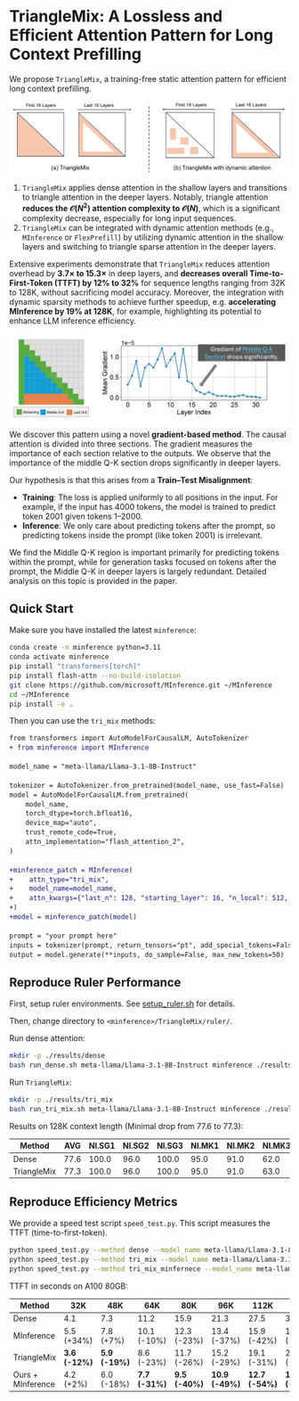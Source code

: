 # TriangleMix: A Lossless and Efficient Attention Pattern for Long Context Prefilling

We propose `TriangleMix`, a training-free static attention pattern for efficient long context prefilling. 

<p align="center">
  <img src="./images/overview.jpg"=width="700">
</p>

1. `TriangleMix` applies dense attention in the shallow layers and transitions to triangle attention in the deeper layers. Notably, triangle attention **reduces the $\mathcal{O}(N^2)$ attention complexity to $\mathcal{O}(N)$**, which is a significant complexity decrease, especially for long input sequences.
2. `TriangleMix` can be integrated with dynamic attention methods (e.g., `MInference` or `FlexPrefill`) by utilizing dynamic attention in the shallow layers and switching to triangle sparse attention in the deeper layers.

Extensive experiments demonstrate that `TriangleMix` reduces attention overhead by **3.7× to 15.3×** in deep layers, and **decreases overall Time-to-First-Token (TTFT) by 12% to 32%** for sequence lengths ranging from 32K to 128K, without sacrificing model accuracy. Moreover, the integration with dynamic sparsity methods to achieve further speedup, e.g. **accelerating MInference by 19% at 128K**, for example, highlighting its potential to enhance LLM inference efficiency.


<p align="center">
  <img src="./images/drop.jpg"=width="600">
</p>


We discover this pattern using a novel **gradient-based method**. The causal attention is divided into three sections. The gradient measures the importance of each section relative to the outputs. We observe that the importance of the middle Q-K section drops significantly in deeper layers.

Our hypothesis is that this arises from a **Train–Test Misalignment**:

- **Training**: The loss is applied uniformly to all positions in the input. For example, if the input has 4000 tokens, the model is trained to predict token 2001 given tokens 1–2000.
- **Inference**: We only care about predicting tokens after the prompt, so predicting tokens inside the prompt (like token 2001) is irrelevant.

We find the Middle Q-K region is important primarily for predicting tokens within the prompt, while for generation tasks focused on tokens after the prompt, the Middle Q-K in deeper layers is largely redundant. Detailed analysis on this topic is provided in the paper.

## Quick Start

Make sure you have installed the latest `minference`:

```bash
conda create -n minference python=3.11
conda activate minference
pip install "transformers[torch]"
pip install flash-attn --no-build-isolation
git clone https://github.com/microsoft/MInference.git ~/MInference
cd ~/MInference
pip install -e .
```

Then you can use the `tri_mix` methods:

```diff
from transformers import AutoModelForCausalLM, AutoTokenizer
+ from minference import MInference

model_name = "meta-llama/Llama-3.1-8B-Instruct"

tokenizer = AutoTokenizer.from_pretrained(model_name, use_fast=False)
model = AutoModelForCausalLM.from_pretrained(
    model_name,
    torch_dtype=torch.bfloat16,
    device_map="auto",
    trust_remote_code=True,
    attn_implementation="flash_attention_2",
)

+minference_patch = MInference(
+    attn_type="tri_mix",
+    model_name=model_name,
+    attn_kwargs={"last_n": 128, "starting_layer": 16, "n_local": 512, "n_init": 8},
+)
+model = minference_patch(model)

prompt = "your prompt here"
inputs = tokenizer(prompt, return_tensors="pt", add_special_tokens=False).to(model.device)
output = model.generate(**inputs, do_sample=False, max_new_tokens=50)
```

## Reproduce Ruler Performance

First, setup ruler environments. See [setup_ruler.sh](./setup_ruler.sh) for details.

Then, change directory to `<minference>/TriangleMix/ruler/`.

Run dense attention:

```bash
mkdir -p ./results/dense
bash run_dense.sh meta-llama/Llama-3.1-8B-Instruct minference ./results/dense
```

Run `TriangleMix`:

```bash
mkdir -p ./results/tri_mix
bash run_tri_mix.sh meta-llama/Llama-3.1-8B-Instruct minference ./results/tri_mix 16
```

Results on 128K context length (Minimal drop from 77.6 to 77.3):

| Method      | AVG  | NI.SG1 | NI.SG2 | NI.SG3 | NI.MK1 | NI.MK2 | NI.MK3 | NI.MV  | NI.MQ  | VT   | CWE  | FWE   | QA1  | QA2  |
|-------------|------|--------|--------|--------|--------|--------|--------|--------|--------|------|------|-------|------|------|
| Dense       | 77.6 | 100.0  | 96.0   | 100.0  | 95.0   | 91.0   | 62.0   | 97.25  | 98.5   | 90.0 | 2.2  | 57.33 | 77.0 | 43.0 |
| TriangleMix | 77.3 | 100.0  | 96.0   | 100.0  | 95.0   | 91.0   | 63.0   | 97.75  | 98.0   | 93.2 | 0.0  | 50.67 | 77.0 | 43.0 |


## Reproduce Efficiency Metrics

We provide a speed test script `speed_test.py`. This script measures the TTFT (time-to-first-token).

```bash
python speed_test.py --method dense --model_name meta-llama/Llama-3.1-8B-Instruct
python speed_test.py --method tri_mix --model_name meta-llama/Llama-3.1-8B-Instruct
python speed_test.py --method tri_mix_minfernece --model_name meta-llama/Llama-3.1-8B-Instruct
```

TTFT in seconds on A100 80GB:

| Method             | 32K         | 48K         | 64K         | 80K         | 96K         | 112K        | 128K        |
|--------------------|-------------|-------------|-------------|-------------|-------------|-------------|-------------|
| Dense              | 4.1         | 7.3         | 11.2        | 15.9        | 21.3        | 27.5        | 34.5        |
| MInference         | 5.5 (+34%)  | 7.8 (+7%)   | 10.1 (-10%) | 12.3 (-23%) | 13.4 (-37%) | 15.9 (-42%) | 18.0 (-48%) |
| TriangleMix        | **3.6 (-12%)**  | **5.9 (-19%)**  | 8.6 (-23%)  | 11.7 (-26%) | 15.2 (-29%) | 19.1 (-31%) | 23.4 (-32%) |
| Ours + MInference  | 4.2 (+2%)   | 6.0 (-18%)  | **7.7 (-31%)**  | **9.5 (-40%)**  | **10.9 (-49%)** | **12.7 (-54%)** | **14.5 (-58%)** |

